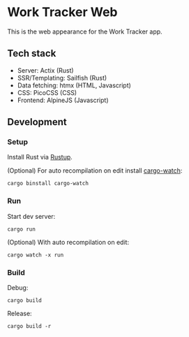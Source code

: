 # Work Tracker Web

This is the web appearance for the Work Tracker app.

## Tech stack

- Server: Actix (Rust)
- SSR/Templating: Sailfish (Rust)
- Data fetching: htmx (HTML, Javascript)
- CSS: PicoCSS (CSS)
- Frontend: AlpineJS (Javascript)

## Development
### Setup

Install Rust via [Rustup](https://rustup.rs/).

(Optional) For auto recompilation on edit install [cargo-watch](https://github.com/watchexec/cargo-watch):
```shell
cargo binstall cargo-watch
```

### Run

Start dev server:
```shell
cargo run
```

(Optional) With auto recompilation on edit:
```shell
cargo watch -x run
```

### Build

Debug:
```shell
cargo build
```

Release:
```shell
cargo build -r
```
